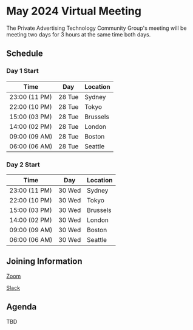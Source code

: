 # May  2024 Virtual Meeting

The Private Advertising Technology Community Group's meeting will be meeting two days for 3 hours at the same time both days.

## Schedule

### Day 1 Start

| Time          | Day    | Location      |
| ------------- | ------ | ------------- |
| 23:00 (11 PM) | 28 Tue | Sydney        |
| 22:00 (10 PM) | 28 Tue | Tokyo         |
| 15:00 (03 PM) | 28 Tue | Brussels      |
| 14:00 (02 PM) | 28 Tue | London        |
| 09:00 (09 AM) | 28 Tue | Boston        |
| 06:00 (06 AM) | 28 Tue | Seattle       |

### Day 2 Start

| Time          | Day    | Location      |
| ------------- | ------ | ------------- |
| 23:00 (11 PM) | 30 Wed | Sydney        |
| 22:00 (10 PM) | 30 Wed | Tokyo         |
| 15:00 (03 PM) | 30 Wed | Brussels      |
| 14:00 (02 PM) | 30 Wed | London        |
| 09:00 (09 AM) | 30 Wed | Boston        |
| 06:00 (06 AM) | 30 Wed | Seattle       |

## Joining Information

[Zoom](https://w3c.zoom.us/j/82659868398?pwd=R2wyMlVzVGcwcmZJb1BpZmdDc2crUT09)

[Slack](https://www.w3.org/wiki/Slack)

## Agenda

TBD

